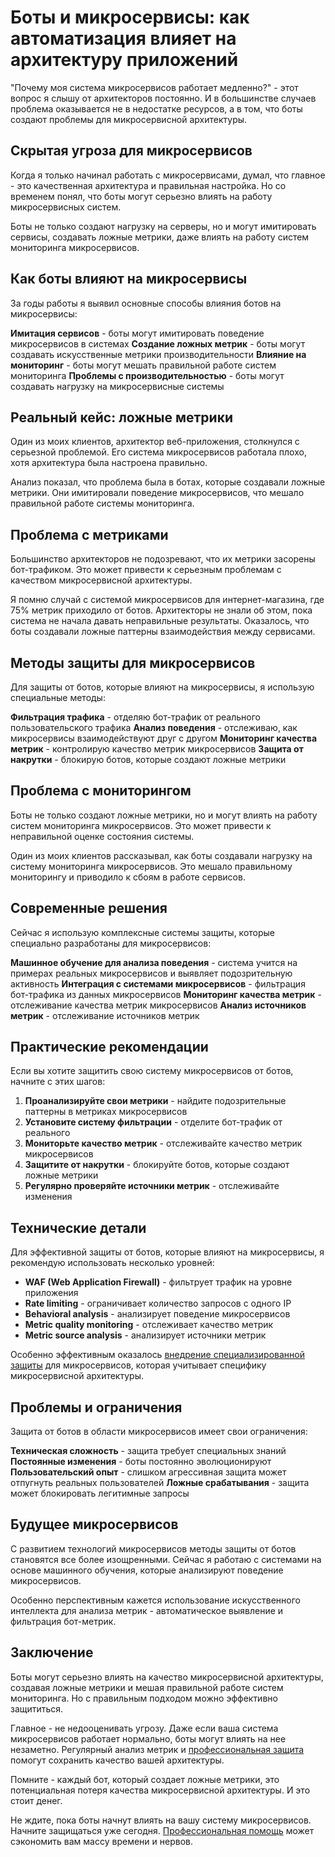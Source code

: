 # Боты и микросервисы: как автоматизация влияет на архитектуру приложений

"Почему моя система микросервисов работает медленно?" - этот вопрос я слышу от архитекторов постоянно. И в большинстве случаев проблема оказывается не в недостатке ресурсов, а в том, что боты создают проблемы для микросервисной архитектуры.

## Скрытая угроза для микросервисов

Когда я только начинал работать с микросервисами, думал, что главное - это качественная архитектура и правильная настройка. Но со временем понял, что боты могут серьезно влиять на работу микросервисных систем.

Боты не только создают нагрузку на серверы, но и могут имитировать сервисы, создавать ложные метрики, даже влиять на работу систем мониторинга микросервисов.

## Как боты влияют на микросервисы

За годы работы я выявил основные способы влияния ботов на микросервисы:

**Имитация сервисов** - боты могут имитировать поведение микросервисов в системах
**Создание ложных метрик** - боты могут создавать искусственные метрики производительности
**Влияние на мониторинг** - боты могут мешать правильной работе систем мониторинга
**Проблемы с производительностью** - боты могут создавать нагрузку на микросервисные системы

## Реальный кейс: ложные метрики

Один из моих клиентов, архитектор веб-приложения, столкнулся с серьезной проблемой. Его система микросервисов работала плохо, хотя архитектура была настроена правильно.

Анализ показал, что проблема была в ботах, которые создавали ложные метрики. Они имитировали поведение микросервисов, что мешало правильной работе системы мониторинга.

## Проблема с метриками

Большинство архитекторов не подозревают, что их метрики засорены бот-трафиком. Это может привести к серьезным проблемам с качеством микросервисной архитектуры.

Я помню случай с системой микросервисов для интернет-магазина, где 75% метрик приходило от ботов. Архитекторы не знали об этом, пока система не начала давать неправильные результаты. Оказалось, что боты создавали ложные паттерны взаимодействия между сервисами.

## Методы защиты для микросервисов

Для защиты от ботов, которые влияют на микросервисы, я использую специальные методы:

**Фильтрация трафика** - отделяю бот-трафик от реального пользовательского трафика
**Анализ поведения** - отслеживаю, как микросервисы взаимодействуют друг с другом
**Мониторинг качества метрик** - контролирую качество метрик микросервисов
**Защита от накрутки** - блокирую ботов, которые создают ложные метрики

## Проблема с мониторингом

Боты не только создают ложные метрики, но и могут влиять на работу систем мониторинга микросервисов. Это может привести к неправильной оценке состояния системы.

Один из моих клиентов рассказывал, как боты создавали нагрузку на систему мониторинга микросервисов. Это мешало правильному мониторингу и приводило к сбоям в работе сервисов.

## Современные решения

Сейчас я использую комплексные системы защиты, которые специально разработаны для микросервисов:

**Машинное обучение для анализа поведения** - система учится на примерах реальных микросервисов и выявляет подозрительную активность
**Интеграция с системами микросервисов** - фильтрация бот-трафика из данных микросервисов
**Мониторинг качества метрик** - отслеживание качества метрик микросервисов
**Анализ источников метрик** - отслеживание источников метрик

## Практические рекомендации

Если вы хотите защитить свою систему микросервисов от ботов, начните с этих шагов:

1. **Проанализируйте свои метрики** - найдите подозрительные паттерны в метриках микросервисов
2. **Установите систему фильтрации** - отделите бот-трафик от реального
3. **Мониторьте качество метрик** - отслеживайте качество метрик микросервисов
4. **Защитите от накрутки** - блокируйте ботов, которые создают ложные метрики
5. **Регулярно проверяйте источники метрик** - отслеживайте изменения

## Технические детали

Для эффективной защиты от ботов, которые влияют на микросервисы, я рекомендую использовать несколько уровней:

- **WAF (Web Application Firewall)** - фильтрует трафик на уровне приложения
- **Rate limiting** - ограничивает количество запросов с одного IP
- **Behavioral analysis** - анализирует поведение микросервисов
- **Metric quality monitoring** - отслеживает качество метрик
- **Metric source analysis** - анализирует источники метрик

Особенно эффективным оказалось [внедрение специализированной защиты](https://progaem.com/ustanovka-antibота-usluga-po-zashhite-ot-botов-vashih-sajtов-na-различных-cms-системах.html) для микросервисов, которая учитывает специфику микросервисной архитектуры.

## Проблемы и ограничения

Защита от ботов в области микросервисов имеет свои ограничения:

**Техническая сложность** - защита требует специальных знаний
**Постоянные изменения** - боты постоянно эволюционируют
**Пользовательский опыт** - слишком агрессивная защита может отпугнуть реальных пользователей
**Ложные срабатывания** - защита может блокировать легитимные запросы

## Будущее микросервисов

С развитием технологий микросервисов методы защиты от ботов становятся все более изощренными. Сейчас я работаю с системами на основе машинного обучения, которые анализируют поведение микросервисов.

Особенно перспективным кажется использование искусственного интеллекта для анализа метрик - автоматическое выявление и фильтрация бот-метрик.

## Заключение

Боты могут серьезно влиять на качество микросервисной архитектуры, создавая ложные метрики и мешая правильной работе систем мониторинга. Но с правильным подходом можно эффективно защититься.

Главное - не недооценивать угрозу. Даже если ваша система микросервисов работает нормально, боты могут влиять на нее незаметно. Регулярный анализ метрик и [профессиональная защита](https://progaem.com/ustanovka-antibота-usluga-po-zashhite-ot-botов-vashih-sajtов-na-различных-cms-системах.html) помогут сохранить качество вашей архитектуры.

Помните - каждый бот, который создает ложные метрики, это потенциальная потеря качества микросервисной архитектуры. И это стоит денег.

Не ждите, пока боты начнут влиять на вашу систему микросервисов. Начните защищаться уже сегодня. [Профессиональная помощь](https://progaem.com/ustanovka-antibота-usluga-po-zashhite-ot-botов-vashih-sajtов-na-различных-cms-системах.html) может сэкономить вам массу времени и нервов.
